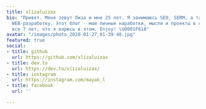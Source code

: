 ```yaml
---
title: xlizaluizax
bio: "Привет. Меня зовут Лиза и мне 25 лет. Я занимаюсь SEO, SERM, а также изучаю
  WEB-разработку. Этот блог - мои личные наработки, мысли и проекты в сфере SEO за
  все 7 лет, что я варюсь в этом. Enjoy! \U0001F618"
avatar: "/images/photo_2020-01-27_01-39-48.jpg"
featured: true
social:
- title: github
  url: https://github.com/xlizaluizax
- title: dev.to
  url: https://dev.to/xlizaluizax/
- title: instagram
  url: https://instagram.com/mayak_l
- title: facebook
  url: ''

---
```

